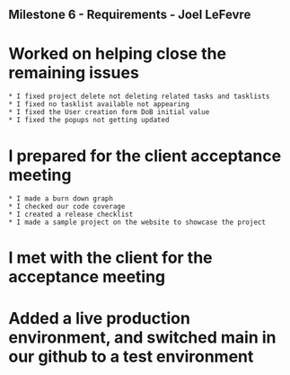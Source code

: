 ## Milestone 6 - Requirements - Joel LeFevre

# Worked on helping close the remaining issues
    * I fixed project delete not deleting related tasks and tasklists
    * I fixed no tasklist available not appearing
    * I fixed the User creation form DoB initial value
    * I fixed the popups not getting updated

# I prepared for the client acceptance meeting
    * I made a burn down graph
    * I checked our code coverage
    * I created a release checklist
    * I made a sample project on the website to showcase the project

# I met with the client for the acceptance meeting


# Added a live production environment, and switched main in our github to a test environment